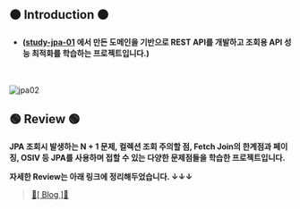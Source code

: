 ## 🟠 Introduction 🟠
* **([study-jpa-01](https://github.com/topyheun/study-jpa-01) 에서 만든 도메인을 기반으로 REST API를 개발하고 조회용 API 성능 최적화를 학습하는 프로젝트입니다.)**
<br><br><br>

![jpa02](https://user-images.githubusercontent.com/41532299/193097168-a9227c25-dac7-4f00-a4c6-a3857ece8a30.gif)

## 🟢 Review 🟢

**JPA 조회시 발생하는 N + 1 문제, 컬렉션 조회 주의할 점, Fetch Join의 한계점과 페이징, OSIV 등 JPA를 사용하며 접할 수 있는 다양한 문제점들을 학습한 프로젝트입니다.**
<br>

**자세한 Review는 아래 링크에 정리해두었습니다. ↓↓↓**
> [🍒[ Blog ]🍒](https://velog.io/@topy/JPA-%EC%84%B1%EB%8A%A5-%EC%B5%9C%EC%A0%81%ED%99%94)

